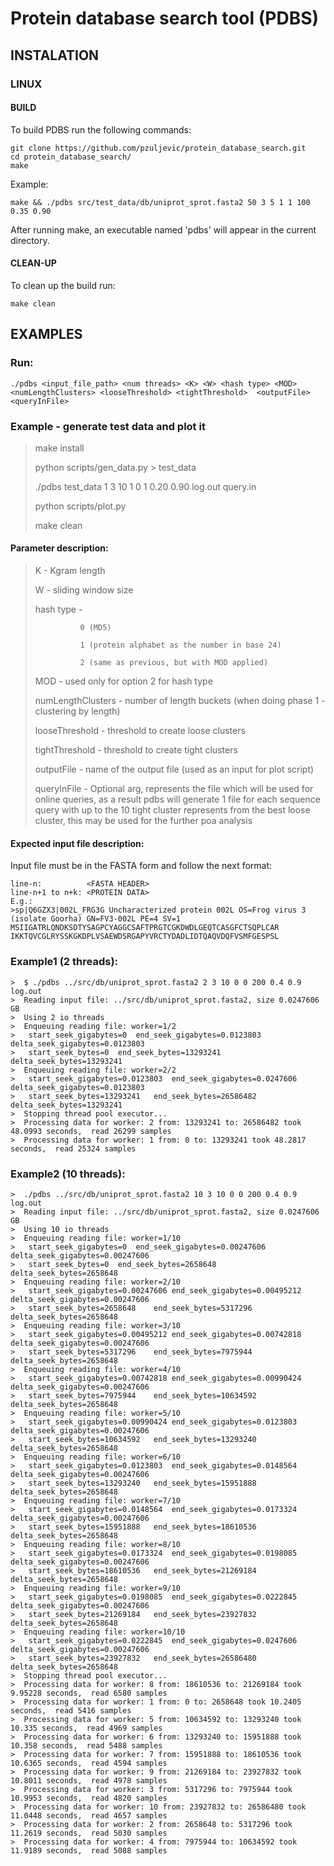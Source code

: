 # Protein database search tool (PDBS) 

## INSTALATION

### LINUX

#### BUILD

To build PDBS run the following commands:

    git clone https://github.com/pzuljevic/protein_database_search.git
    cd protein_database_search/
    make

Example:

    make && ./pdbs src/test_data/db/uniprot_sprot.fasta2 50 3 5 1 1 100 0.35 0.90

After running make, an executable named 'pdbs' will appear in the current directory.

#### CLEAN-UP

To clean up the build run:

    make clean
  

## EXAMPLES

### Run:

    ./pdbs <input_file_path> <num threads> <K> <W> <hash type> <MOD> <numLengthClusters> <looseThreshold> <tightThreshold>  <outputFile> <queryInFile>



### Example - generate test data and plot it
>
> make install
> 
> python scripts/gen_data.py > test_data
>
> ./pdbs test_data 1 3 10 1 0 1 0.20 0.90 log.out query.in
>
> python scripts/plot.py
>
> make clean
>


#### Parameter description:
> 
>   K - Kgram length
>
>   W - sliding window size
>
>   hash type - 
>
>               0 (MD5)
>
>               1 (protein alphabet as the number in base 24) 
>
>               2 (same as previous, but with MOD applied)
>
>   MOD - used only for option 2 for hash type
> 
>   numLengthClusters - number of length buckets (when doing phase 1 - clustering by length)
>
>   looseThreshold - threshold to create loose clusters
> 
>   tightThreshold - threshold to create tight clusters
>
>   outputFile - name of the output file (used as an input for plot script)
>
>   queryInFile - Optional arg, represents the file which will be used for online queries, as a result
>                 pdbs will generate 1 file for each sequence query with up to the
>                 10 tight cluster represents from the best loose cluster,
>                 this may be used for the further poa analysis


#### Expected input file description:

Input file must be in the FASTA form and follow the next format:

    line-n:          <FASTA HEADER>
    line-n+1 to n+k: <PROTEIN DATA>
    E.g.:
	>sp|Q6GZX3|002L_FRG3G Uncharacterized protein 002L OS=Frog virus 3 (isolate Goorha) GN=FV3-002L PE=4 SV=1
	MSIIGATRLQNDKSDTYSAGPCYAGGCSAFTPRGTCGKDWDLGEQTCASGFCTSQPLCAR
	IKKTQVCGLRYSSKGKDPLVSAEWDSRGAPYVRCTYDADLIDTQAQVDQFVSMFGESPSL

 
### Example1 (2 threads):

```
>  $ ./pdbs ../src/db/uniprot_sprot.fasta2 2 3 10 0 0 200 0.4 0.9 log.out
>  Reading input file: ../src/db/uniprot_sprot.fasta2, size 0.0247606 GB
>  Using 2 io threads
>  Enqueuing reading file: worker=1/2
>   start_seek_gigabytes=0	end_seek_gigabytes=0.0123803	delta_seek_gigabytes=0.0123803
>   start_seek_bytes=0	end_seek_bytes=13293241	delta_seek_bytes=13293241
>  Enqueuing reading file: worker=2/2
>   start_seek_gigabytes=0.0123803	end_seek_gigabytes=0.0247606	delta_seek_gigabytes=0.0123803
>   start_seek_bytes=13293241	end_seek_bytes=26586482	delta_seek_bytes=13293241
>  Stopping thread pool executor...
>  Processing data for worker: 2 from: 13293241 to: 26586482 took 48.0993 seconds,  read 26299 samples
>  Processing data for worker: 1 from: 0 to: 13293241 took 48.2817 seconds,  read 25324 samples
```

### Example2 (10 threads):

```
>  ./pdbs ../src/db/uniprot_sprot.fasta2 10 3 10 0 0 200 0.4 0.9 log.out
>  Reading input file: ../src/db/uniprot_sprot.fasta2, size 0.0247606 GB
>  Using 10 io threads
>  Enqueuing reading file: worker=1/10
>   start_seek_gigabytes=0	end_seek_gigabytes=0.00247606	delta_seek_gigabytes=0.00247606
>   start_seek_bytes=0	end_seek_bytes=2658648	delta_seek_bytes=2658648
>  Enqueuing reading file: worker=2/10
>   start_seek_gigabytes=0.00247606	end_seek_gigabytes=0.00495212	delta_seek_gigabytes=0.00247606
>   start_seek_bytes=2658648	end_seek_bytes=5317296	delta_seek_bytes=2658648
>  Enqueuing reading file: worker=3/10
>   start_seek_gigabytes=0.00495212	end_seek_gigabytes=0.00742818	delta_seek_gigabytes=0.00247606
>   start_seek_bytes=5317296	end_seek_bytes=7975944	delta_seek_bytes=2658648
>  Enqueuing reading file: worker=4/10
>   start_seek_gigabytes=0.00742818	end_seek_gigabytes=0.00990424	delta_seek_gigabytes=0.00247606
>   start_seek_bytes=7975944	end_seek_bytes=10634592	delta_seek_bytes=2658648
>  Enqueuing reading file: worker=5/10
>   start_seek_gigabytes=0.00990424	end_seek_gigabytes=0.0123803	delta_seek_gigabytes=0.00247606
>   start_seek_bytes=10634592	end_seek_bytes=13293240	delta_seek_bytes=2658648
>  Enqueuing reading file: worker=6/10
>   start_seek_gigabytes=0.0123803	end_seek_gigabytes=0.0148564	delta_seek_gigabytes=0.00247606
>   start_seek_bytes=13293240	end_seek_bytes=15951888	delta_seek_bytes=2658648
>  Enqueuing reading file: worker=7/10
>   start_seek_gigabytes=0.0148564	end_seek_gigabytes=0.0173324	delta_seek_gigabytes=0.00247606
>   start_seek_bytes=15951888	end_seek_bytes=18610536	delta_seek_bytes=2658648
>  Enqueuing reading file: worker=8/10
>   start_seek_gigabytes=0.0173324	end_seek_gigabytes=0.0198085	delta_seek_gigabytes=0.00247606
>   start_seek_bytes=18610536	end_seek_bytes=21269184	delta_seek_bytes=2658648
>  Enqueuing reading file: worker=9/10
>   start_seek_gigabytes=0.0198085	end_seek_gigabytes=0.0222845	delta_seek_gigabytes=0.00247606
>   start_seek_bytes=21269184	end_seek_bytes=23927832	delta_seek_bytes=2658648
>  Enqueuing reading file: worker=10/10
>   start_seek_gigabytes=0.0222845	end_seek_gigabytes=0.0247606	delta_seek_gigabytes=0.00247606
>   start_seek_bytes=23927832	end_seek_bytes=26586480	delta_seek_bytes=2658648
>  Stopping thread pool executor...
>  Processing data for worker: 8 from: 18610536 to: 21269184 took 9.95228 seconds,  read 6580 samples
>  Processing data for worker: 1 from: 0 to: 2658648 took 10.2405 seconds,  read 5416 samples
>  Processing data for worker: 5 from: 10634592 to: 13293240 took 10.335 seconds,  read 4969 samples
>  Processing data for worker: 6 from: 13293240 to: 15951888 took 10.358 seconds,  read 5488 samples
>  Processing data for worker: 7 from: 15951888 to: 18610536 took 10.6365 seconds,  read 4594 samples
>  Processing data for worker: 9 from: 21269184 to: 23927832 took 10.8011 seconds,  read 4978 samples
>  Processing data for worker: 3 from: 5317296 to: 7975944 took 10.9953 seconds,  read 4820 samples
>  Processing data for worker: 10 from: 23927832 to: 26586480 took 11.0448 seconds,  read 4657 samples
>  Processing data for worker: 2 from: 2658648 to: 5317296 took 11.2619 seconds,  read 5030 samples
>  Processing data for worker: 4 from: 7975944 to: 10634592 took 11.9189 seconds,  read 5088 samples
```
